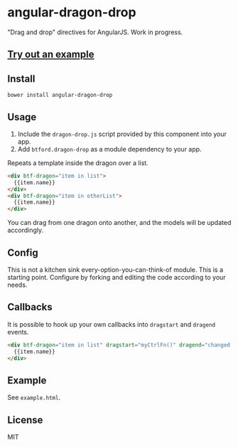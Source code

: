 # angular-dragon-drop
"Drag and drop" directives for AngularJS. Work in progress.

## [Try out an example](http://plunker.co/edit/CiXu0R?p=preview)

## Install

```shell
bower install angular-dragon-drop
```

## Usage
1. Include the `dragon-drop.js` script provided by this component into your app.
2. Add `btford.dragon-drop` as a module dependency to your app.

Repeats a template inside the dragon over a list.
```html
<div btf-dragon="item in list">
  {{item.name}}
</div>
<div btf-dragon="item in otherList">
  {{item.name}}
</div>
```
You can drag from one dragon onto another, and the models will be updated accordingly.

## Config
This is not a kitchen sink every-option-you-can-think-of module. This is a starting point. Configure by forking and editing the code according to your needs.

## Callbacks
It is possible to hook up your own callbacks into `dragstart` and `dragend` events.
```html
<div btf-dragon="item in list" dragstart="myCtrlFn()" dragend="changed = true">
  {{item.name}}
</div>
```

## Example
See `example.html`.

## License
MIT
